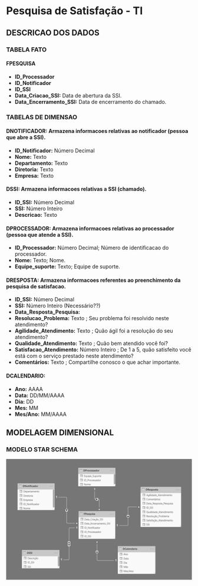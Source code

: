 # Pesquisa de Satisfação - TI

## DESCRICAO DOS DADOS

### TABELA FATO

#### FPESQUISA
* **ID_Processador**
* **ID_Notificador**
* **ID_SSI**
* **Data_Criacao_SSI:** Data de abertura da SSI.<br>
* **Data_Encerramento_SSI:** Data de encerramento do chamado.<br>

### TABELAS DE DIMENSAO

#### DNOTIFICADOR: Armazena informacoes relativas ao notificador (pessoa que abre a SSI).<br>
* **ID_Notificador:** Número Decimal
* **Nome:** Texto
* **Departamento:** Texto
* **Diretoria:** Texto
* **Empresa:** Texto

#### DSSI: Armazena informacoes relativas a SSI (chamado).<br>
* **ID_SSI:** Número Decimal<br>
* **SSI:** Número Inteiro <br>
* **Descricao:** Texto<br>

#### DPROCESSADOR: Armazena informacoes relativas ao processador (pessoa que atende a SSI).<br>
* **ID_Processador:** Número Decimal; Número de identificacao do processador.<br>
* **Nome:** Texto; Nome.<br>
* **Equipe_suporte:** Texto; Equipe de suporte.<br>

#### DRESPOSTA: Armazena informacoes referentes ao preenchimento da pesquisa de satisfacao.<br>
* **ID_SSI:** Número Decimal
* **SSI:** Número Inteiro (Necessário??)
* **Data_Resposta_Pesquisa:** 
* **Resolucao_Problema:** Texto ; Seu problema foi resolvido neste atendimento? 
* **Agilidade_Atendimento:** Texto ; Quão ágil foi a resolução do seu atendimento?
* **Qualidade_Atendimento:** Texto ; Quão bem atendido você foi?
* **Satisfacao_Atendimento:** Número Inteiro ; De 1 a 5, quão satisfeito você está com o serviço prestado neste atendimento?
* **Comentários:** Texto ; Compartilhe conosco o que achar importante.


#### DCALENDARIO:
* **Ano:** AAAA
* **Data:** DD/MM/AAAA
* **Dia:** DD
* **Mes:** MM
* **Mes/Ano:** MM/AAAA


## MODELAGEM DIMENSIONAL

### MODELO STAR SCHEMA

![Alt text](https://github.com/danielasalomao/pesquisa/blob/v1/Star_Schema.png)

